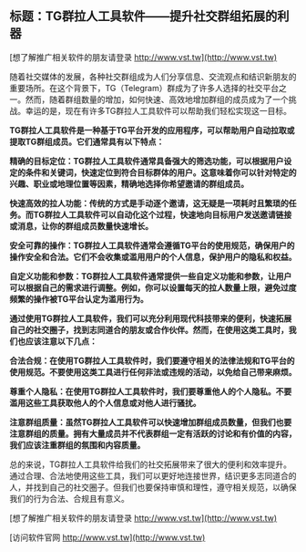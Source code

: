 ## **标题：TG群拉人工具软件——提升社交群组拓展的利器**

[想了解推广相关软件的朋友请登录 http://www.vst.tw](http://www.vst.tw)

随着社交媒体的发展，各种社交群组成为人们分享信息、交流观点和结识新朋友的重要场所。在这个背景下，TG（Telegram）群成为了许多人选择的社交平台之一。然而，随着群组数量的增加，如何快速、高效地增加群组的成员成为了一个挑战。幸运的是，现在有许多TG群拉人工具软件可以帮助我们轻松实现这一目标。

**TG群拉人工具软件是一种基于TG平台开发的应用程序，可以帮助用户自动拉取或提取TG群组成员。它们通常具有以下特点：**

**精确的目标定位：TG群拉人工具软件通常具备强大的筛选功能，可以根据用户设定的条件和关键词，快速定位到符合目标群体的用户。这意味着你可以针对特定的兴趣、职业或地理位置等因素，精确地选择你希望邀请的群组成员。**

**快速高效的拉人功能：传统的方式是手动逐个邀请，这无疑是一项耗时且繁琐的任务。而TG群拉人工具软件可以自动化这个过程，快速地向目标用户发送邀请链接或消息，让你的群组成员数量快速增长。**

**安全可靠的操作：TG群拉人工具软件通常会遵循TG平台的使用规范，确保用户的操作安全和合法。它们不会收集或滥用用户的个人信息，保护用户的隐私和权益。**

**自定义功能和参数：TG群拉人工具软件通常提供一些自定义功能和参数，让用户可以根据自己的需求进行调整。例如，你可以设置每天的拉人数量上限，避免过度频繁的操作被TG平台认定为滥用行为。**

**通过使用TG群拉人工具软件，我们可以充分利用现代科技带来的便利，快速拓展自己的社交圈子，找到志同道合的朋友或合作伙伴。然而，在使用这类工具时，我们也应该注意以下几点：**

**合法合规：在使用TG群拉人工具软件时，我们要遵守相关的法律法规和TG平台的使用规范。不要使用这类工具进行任何非法或违规的活动，以免给自己带来麻烦。**

**尊重个人隐私：在使用TG群拉人工具软件时，我们要尊重他人的个人隐私。不要滥用这些工具获取他人的个人信息或对他人进行骚扰。**

**注意群组质量：虽然TG群拉人工具软件可以快速增加群组成员数量，但我们也要注意群组的质量。拥有大量成员并不代表群组一定有活跃的讨论和有价值的内容，我们应该注重群组的氛围和内容质量。**

总的来说，TG群拉人工具软件给我们的社交拓展带来了很大的便利和效率提升。通过合理、合法地使用这些工具，我们可以更好地连接世界，结识更多志同道合的人，并找到自己的社交圈子。但我们也要保持审慎和理性，遵守相关规范，以确保我们的行为合法、合规且有意义。

[想了解推广相关软件的朋友请登录 http://www.vst.tw](http://www.vst.tw)


[访问软件官网 http://www.vst.tw](http://www.vst.tw)
